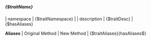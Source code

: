 ##### {$traitName}
| namespace | {$traitNamespace} |
| description | {$traitDesc} |{$hasAliases}

**Aliases**
| Original Method | New Method |
{$traitAliases}{hasAliases$}
